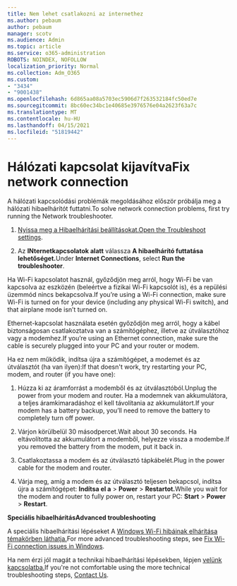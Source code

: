 ```yaml
---
title: Nem lehet csatlakozni az internethez
ms.author: pebaum
author: pebaum
manager: scotv
ms.audience: Admin
ms.topic: article
ms.service: o365-administration
ROBOTS: NOINDEX, NOFOLLOW
localization_priority: Normal
ms.collection: Adm_O365
ms.custom:
- "3434"
- "9001438"
ms.openlocfilehash: 6d865aa08a5703ec5906d7f263532184fc50ed7e
ms.sourcegitcommit: 8bc60ec34bc1e40685e3976576e04a2623f63a7c
ms.translationtype: MT
ms.contentlocale: hu-HU
ms.lasthandoff: 04/15/2021
ms.locfileid: "51819442"
---
```

# <a name="fix-network-connection"></a><span data-ttu-id="024bf-102">Hálózati kapcsolat kijavítva</span><span class="sxs-lookup"><span data-stu-id="024bf-102">Fix network connection</span></span>

<span data-ttu-id="024bf-103">A hálózati kapcsolódási problémák megoldásához először próbálja meg a hálózati hibaelhárítót futtatni.</span><span class="sxs-lookup"><span data-stu-id="024bf-103">To solve network connection problems, first try running the Network troubleshooter.</span></span> 

1. <span data-ttu-id="024bf-104">[Nyissa meg a Hibaelhárítási beállításokat.](ms-settings:troubleshoot)</span><span class="sxs-lookup"><span data-stu-id="024bf-104">[Open the Troubleshoot settings](ms-settings:troubleshoot).</span></span>

2. <span data-ttu-id="024bf-105">Az **INternetkapcsolatok alatt** válassza **A hibaelhárító futtatása lehetőséget.**</span><span class="sxs-lookup"><span data-stu-id="024bf-105">Under **Internet Connections**, select **Run the troubleshooter**.</span></span>

<span data-ttu-id="024bf-106">Ha Wi-Fi kapcsolatot használ, győződjön meg arról, hogy Wi-Fi be van kapcsolva az eszközén (beleértve a fizikai Wi-Fi kapcsolót is), és a repülési üzemmód nincs bekapcsolva.</span><span class="sxs-lookup"><span data-stu-id="024bf-106">If you’re using a Wi-Fi connection, make sure Wi-Fi is turned on for your device (including any physical Wi-Fi switch), and that airplane mode isn’t turned on.</span></span>

<span data-ttu-id="024bf-107">Ethernet-kapcsolat használata esetén győződjön meg arról, hogy a kábel biztonságosan csatlakoztatva van a számítógéphez, illetve az útválasztóhoz vagy a modemhez.</span><span class="sxs-lookup"><span data-stu-id="024bf-107">If you’re using an Ethernet connection, make sure the cable is securely plugged into your PC and your router or modem.</span></span>

<span data-ttu-id="024bf-108">Ha ez nem működik, indítsa újra a számítógépet, a modemet és az útválasztót (ha van ilyen):</span><span class="sxs-lookup"><span data-stu-id="024bf-108">If that doesn't work, try restarting your PC, modem, and router (if you have one):</span></span>

1. <span data-ttu-id="024bf-109">Húzza ki az áramforrást a modemből és az útválasztóból.</span><span class="sxs-lookup"><span data-stu-id="024bf-109">Unplug the power from your modem and router.</span></span> <span data-ttu-id="024bf-110">Ha a modemnek van akkumulátora, a teljes áramkimaradáshoz el kell távolítania az akkumulátort.</span><span class="sxs-lookup"><span data-stu-id="024bf-110">If your modem has a battery backup, you’ll need to remove the battery to completely turn off power.</span></span>

2. <span data-ttu-id="024bf-111">Várjon körülbelül 30 másodpercet.</span><span class="sxs-lookup"><span data-stu-id="024bf-111">Wait about 30 seconds.</span></span> <span data-ttu-id="024bf-112">Ha eltávolította az akkumulátort a modemből, helyezze vissza a modembe.</span><span class="sxs-lookup"><span data-stu-id="024bf-112">If you removed the battery from the modem, put it back in.</span></span>

3. <span data-ttu-id="024bf-113">Csatlakoztassa a modem és az útválasztó tápkábelét.</span><span class="sxs-lookup"><span data-stu-id="024bf-113">Plug in the power cable for the modem and router.</span></span>

4. <span data-ttu-id="024bf-114">Várja meg, amíg a modem és az útválasztó teljesen bekapcsol, indítsa újra a számítógépet: **Indítsa el a**  >  **Power**  >  **Restartot.**</span><span class="sxs-lookup"><span data-stu-id="024bf-114">While you wait for the modem and router to fully power on, restart your PC: **Start** > **Power** > **Restart**.</span></span>

<span data-ttu-id="024bf-115">**Speciális hibaelhárítás**</span><span class="sxs-lookup"><span data-stu-id="024bf-115">**Advanced troubleshooting**</span></span>

<span data-ttu-id="024bf-116">A speciális hibaelhárítási lépéseket A [Windows Wi-Fi hibáinak elhárítása témakörben láthatja.](https://support.microsoft.com/help/10741?ocid=SMC10741%2F)</span><span class="sxs-lookup"><span data-stu-id="024bf-116">For more advanced troubleshooting steps, see [Fix Wi-Fi connection issues in Windows](https://support.microsoft.com/help/10741?ocid=SMC10741%2F).</span></span> 

<span data-ttu-id="024bf-117">Ha nem érzi jól magát a technikai hibaelhárítási lépésekben, lépjen [velünk kapcsolatba.](https://support.microsoft.com/contactus)</span><span class="sxs-lookup"><span data-stu-id="024bf-117">If you're not comfortable using the more technical troubleshooting steps, [Contact Us](https://support.microsoft.com/contactus).</span></span>
